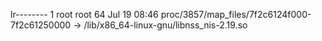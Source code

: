 lr-------- 1 root root 64 Jul 19 08:46 proc/3857/map_files/7f2c6124f000-7f2c61250000 -> /lib/x86_64-linux-gnu/libnss_nis-2.19.so
